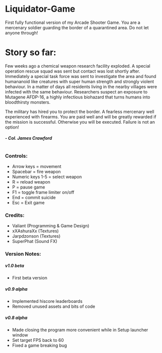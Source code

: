 # Liquidator-Game
First fully functional version of my Arcade Shooter Game. You are a mercenary soldier guarding the border of a quarantined area. Do not let anyone through!

# Story so far:
Few weeks ago a chemical weapon research facility exploded. A special operation rescue squad was sent but contact was lost shortly after. Immediately a special task force was sent to investigate the area and found humananoid like creatures with super human strength and strongly violent behaviour. In a matter of days all residents living in the nearby villages were infected with the same behaviour. Researchers suspect an exposure to Mutagene AFDP-16, a highly infectious biohazard that turns humans into bloodthirsty monsters.

The military has hired you to protect the border. A fearless mercenary well experienced with firearms. You are paid well and will be greatly rewarded if the mission is successful. Otherwise you will be executed. Failure is not an option!
##### - Col. James Crawford
#

### Controls:
- Arrow keys = movement
- Spacebar = fire weapon
- Numeric keys 1-5 = select weapon
- R = reload weapon
- P = pause game
- F1 = toggle frame limiter on/off
- End = commit suicide
- Esc = Exit game

### Credits:
- Valiant (Programming & Game Design)
- xXAshuraXx (Textures)
- Jarpdzonson (Textures)
- SuperPhat (Sound FX)

### Version Notes:
##### v1.0 beta
- First beta version
##### v0.9 alpha
- Implemented hiscore leaderboards
- Removed unused assets and bits of code
##### v0.8 alpha
- Made closing the program more convenient while in Setup launcher window
- Set target FPS back to 60
- Fixed a game breaking bug

